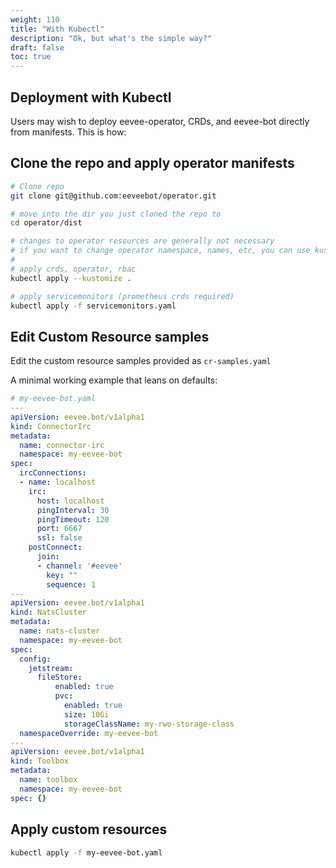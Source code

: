 ```yaml
---
weight: 110
title: "With Kubectl"
description: "Ok, but what's the simple way?"
draft: false
toc: true
---
```


## Deployment with Kubectl

Users may wish to deploy eevee-operator, CRDs, and eevee-bot directly from manifests. This is how:

## Clone the repo and apply operator manifests

```bash
# Clone repo
git clone git@github.com:eeveebot/operator.git

# move into the dir you just cloned the repo to
cd operator/dist

# changes to operator resources are generally not necessary
# if you want to change operator namespace, names, etc, you can use kustomize patches
#
# apply crds, operator, rbac
kubectl apply --kustomize .

# apply servicemonitors (prometheus crds required)
kubectl apply -f servicemonitors.yaml
```

## Edit Custom Resource samples

Edit the custom resource samples provided as `cr-samples.yaml`

A minimal working example that leans on defaults:

```yaml
# my-eevee-bot.yaml
---
apiVersion: eevee.bot/v1alpha1
kind: ConnectorIrc
metadata:
  name: connector-irc
  namespace: my-eevee-bot
spec:
  ircConnections:
  - name: localhost
    irc:
      host: localhost
      pingInterval: 30
      pingTimeout: 120
      port: 6667
      ssl: false
    postConnect:
      join:
      - channel: '#eevee'
        key: ""
        sequence: 1
---
apiVersion: eevee.bot/v1alpha1
kind: NatsCluster
metadata:
  name: nats-cluster
  namespace: my-eevee-bot
spec:
  config:
    jetstream:
      fileStore:
          enabled: true
          pvc:
            enabled: true
            size: 10Gi
            storageClassName: my-rwo-storage-class
  namespaceOverride: my-eevee-bot
---
apiVersion: eevee.bot/v1alpha1
kind: Toolbox
metadata:
  name: toolbox
  namespace: my-eevee-bot
spec: {}
```

## Apply custom resources

```bash
kubectl apply -f my-eevee-bot.yaml
```
